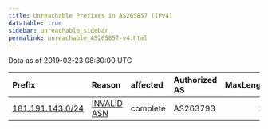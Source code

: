 ```yaml
---
title: Unreachable Prefixes in AS265857 (IPv4)
datatable: true
sidebar: unreachable_sidebar
permalink: unreachable_AS265857-v4.html
---
```


Data as of 2019-02-23 08:30:00 UTC


<div class="datatable-begin"></div>

| Prefix                                                     | Reason                                                                                                   | affected   | Authorized AS   |   MaxLength | Anchor                                         |   unreachable /24s |
|:-----------------------------------------------------------|:---------------------------------------------------------------------------------------------------------|:-----------|:----------------|------------:|:-----------------------------------------------|-------------------:|
| [181.191.143.0/24](https://stat.ripe.net/181.191.143.0/24) | [INVALID ASN](https://rpki-validator.ripe.net/announcement-preview?asn=AS265857&prefix=181.191.143.0/24) | complete   | AS263793        |          24 | [LACNIC](unreachable_LACNIC_RPKI_Root-v4.html) |                  1 |

<div class="datatable-end"></div>